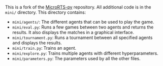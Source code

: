 This is a fork of the [MicroRTS-py](https://github.com/Farama-Foundation/MicroRTS-Py) repository.
All additional code is in the `mini/` directory.
This directory contains:

- `mini/agents/`: The different agents that can be used to play the game.
- `mini/eval.py`: Runs a few games between two agents and returns the results. It also displays the matches in a graphical interface.
- `mini/tournament.py`: Runs a tournament between all specified agents and displays the results.
- `mini/train.py`: Trains an agent.
- `mini/explore.py`: Trains multiple agents with different hyperparameters.
- `mini/parameters.py`: The parameters used by all the other files.
